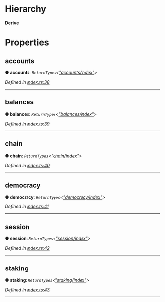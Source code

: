 

# Hierarchy

**Derive**

# Properties

<a id="accounts"></a>

##  accounts

**● accounts**: *`ReturnTypes`<[&quot;accounts/index&quot;](../modules/_accounts_index_.md)>*

*Defined in [index.ts:38](https://github.com/polkadot-js/api/blob/d1825c7/packages/api-derive/src/index.ts#L38)*

___
<a id="balances"></a>

##  balances

**● balances**: *`ReturnTypes`<[&quot;balances/index&quot;](../modules/_balances_index_.md)>*

*Defined in [index.ts:39](https://github.com/polkadot-js/api/blob/d1825c7/packages/api-derive/src/index.ts#L39)*

___
<a id="chain"></a>

##  chain

**● chain**: *`ReturnTypes`<[&quot;chain/index&quot;](../modules/_chain_index_.md)>*

*Defined in [index.ts:40](https://github.com/polkadot-js/api/blob/d1825c7/packages/api-derive/src/index.ts#L40)*

___
<a id="democracy"></a>

##  democracy

**● democracy**: *`ReturnTypes`<[&quot;democracy/index&quot;](../modules/_democracy_index_.md)>*

*Defined in [index.ts:41](https://github.com/polkadot-js/api/blob/d1825c7/packages/api-derive/src/index.ts#L41)*

___
<a id="session"></a>

##  session

**● session**: *`ReturnTypes`<[&quot;session/index&quot;](../modules/_session_index_.md)>*

*Defined in [index.ts:42](https://github.com/polkadot-js/api/blob/d1825c7/packages/api-derive/src/index.ts#L42)*

___
<a id="staking"></a>

##  staking

**● staking**: *`ReturnTypes`<[&quot;staking/index&quot;](../modules/_staking_index_.md)>*

*Defined in [index.ts:43](https://github.com/polkadot-js/api/blob/d1825c7/packages/api-derive/src/index.ts#L43)*

___

